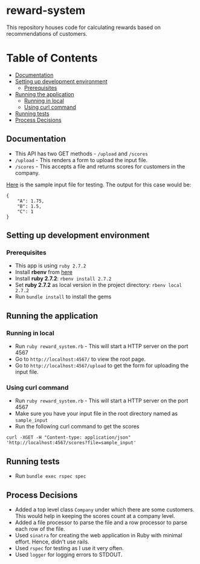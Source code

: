 # reward-system

This repository houses code for calculating rewards based on recommendations of customers.

Table of Contents
=================
* [Documentation](#documentation)
* [Setting up development environment](#setting-up-development-environment)
  * [Prerequisites](#prerequisites)
* [Running the application](#running-the-application)
  * [Running in local](#running-in-local)
  * [Using curl command](#using-curl-command)
* [Running tests](#running-tests)
* [Process Decisions](#process-decisions)

## Documentation

* This API has two GET methods - `/upload` and `/scores`
* `/upload` - This renders a form to upload the input file.
* `/scores` - This accepts a file and returns scores for customers in the company.

[Here](https://github.com/VenkataSubhash96/reward-system/blob/main/sample_input) is the sample input file for testing.
The output for this case would be:
```
{
    "A": 1.75,
    "B": 1.5,
    "C": 1
}
```

## Setting up development environment

### Prerequisites

* This app is using `ruby 2.7.2`
* Install **rbenv** from [here](https://www.digitalocean.com/community/tutorials/how-to-install-ruby-on-rails-with-rbenv-on-ubuntu-14-04)
* Install **ruby 2.7.2**: `rbenv install 2.7.2`
* Set **ruby 2.7.2** as local version in the project directory: `rbenv local 2.7.2`
* Run `bundle install` to install the gems

## Running the application

### Running in local

* Run `ruby reward_system.rb` - This will start a HTTP server on the port 4567
* Go to `http://localhost:4567/` to view the root page.
* Go to `http://localhost:4567/upload` to get the form for uploading the input file.

### Using curl command

* Run `ruby reward_system.rb` - This will start a HTTP server on the port 4567
* Make sure you have your input file in the root directory named as `sample_input`
* Run the following curl command to get the scores
```
curl -XGET -H "Content-type: application/json" 'http://localhost:4567/scores?file=sample_input'
```

## Running tests

* Run `bundle exec rspec spec`

## Process Decisions

* Added a top level class `Company` under which there are some customers. This would help in keeping the scores count at a company level.
* Added a file processor to parse the file and a row processor to parse each row of the file.
* Used `sinatra` for creating the web application in Ruby with minimal effort. Hence, didn't use rails.
* Used `rspec` for testing as I use it very often.
* Used `logger` for logging errors to STDOUT.